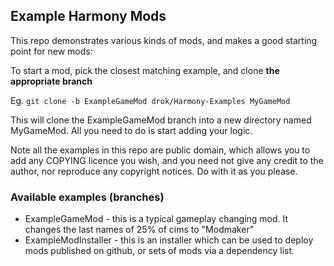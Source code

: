 ## Example Harmony Mods

This repo demonstrates various kinds of mods, and makes a good starting point for new mods:

To start a mod, pick the closest matching example, and clone **the appropriate branch**

Eg. `git clone -b ExampleGameMod drok/Harmony-Examples MyGameMod`

This will clone the ExampleGameMod branch into a new directory named MyGameMod.
All you need to do is start adding your logic.

Note all the examples in this repo are public domain, which allows you to add any COPYING
licence you wish, and you need not give any credit to the author, nor reproduce any
copyright notices. Do with it as you please.


### Available examples (branches)

  * ExampleGameMod - this is a typical gameplay changing mod. It changes the last names of 25% of cims to "Modmaker"
  * ExampleModInstaller - this is an installer which can be used to deploy mods published on github, or sets of mods via a dependency list.



